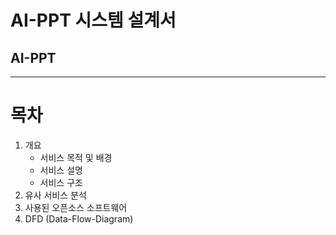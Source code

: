 # AI-PPT 시스템 설계서
## AI-PPT
---

# 목차

1. 개요
    - 서비스 목적 및 배경
    - 서비스 설명
    - 서비스 구조
2. 유사 서비스 분석
3. 사용된 오픈소스 소프트웨어
4. DFD (Data-Flow-Diagram)
